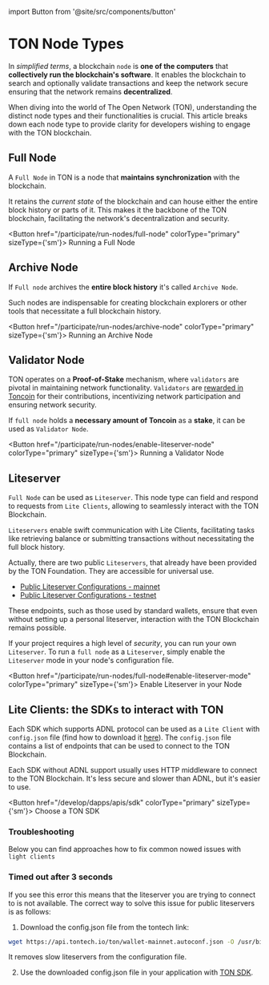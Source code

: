 import Button from '@site/src/components/button'

# TON Node Types

In *simplified terms*, a blockchain `node` is **one of the computers** that **collectively run the blockchain's software**. It enables the blockchain to search and optionally validate transactions and keep the network secure ensuring that the network remains **decentralized**.

When diving into the world of The Open Network (TON), understanding the distinct node types and their functionalities is crucial. This article breaks down each node type to provide clarity for developers wishing to engage with the TON blockchain.

## Full Node

A `Full Node` in TON is a node that **maintains synchronization** with the blockchain.

It retains the _current state_ of the blockchain and can house either the entire block history or parts of it. This makes it the backbone of the TON blockchain, facilitating the network's decentralization and security.

<Button href="/participate/run-nodes/full-node"
colorType="primary" sizeType={'sm'}>
Running a Full Node
</Button>

## Archive Node

If `Full node` archives the **entire block history** it's called `Archive Node`.

Such nodes are indispensable for creating blockchain explorers or other tools that necessitate a full blockchain history.

<Button href="/participate/run-nodes/archive-node"
colorType="primary" sizeType={'sm'}>
Running an Archive Node
</Button>

## Validator Node

TON operates on a **Proof-of-Stake** mechanism, where `validators` are pivotal in maintaining network functionality. `Validators` are [rewarded in Toncoin](/participate/network-maintenance/staking-incentives) for their contributions, incentivizing network participation and ensuring network security.

If `full node` holds a **necessary amount of Toncoin** as a **stake**, it can be used as `Validator Node`.

<Button href="/participate/run-nodes/enable-liteserver-node"
colorType="primary" sizeType={'sm'}>
Running a Validator Node
</Button>

## Liteserver

`Full Node` can be used as `Liteserver`. This node type can field and respond to requests from `Lite Clients`, allowing to seamlessly interact with the TON Blockchain.

`Liteservers` enable swift communication with Lite Clients, facilitating tasks like retrieving balance or submitting transactions without necessitating the full block history.

Actually, there are two public `Liteservers`, that already have been provided by the TON Foundation. They are accessible for universal use.

- [Public Liteserver Configurations - mainnet](https://ton.org/global-config.json)
- [Public Liteserver Configurations - testnet](https://ton.org/testnet-global.config.json)

These endpoints, such as those used by standard wallets, ensure that even without setting up a personal liteserver, interaction with the TON Blockchain remains possible.

If your project requires a high level of _security_, you can run your own `Liteserver`. To run a `full node` as a `Liteserver`, simply enable the `Liteserver` mode in your node's configuration file.

<Button href="/participate/run-nodes/full-node#enable-liteserver-mode"
colorType="primary" sizeType={'sm'}>
Enable Liteserver in your Node
</Button>

## Lite Clients: the SDKs to interact with TON

Each SDK which supports ADNL protocol can be used as a `Lite Client` with `config.json` file (find how to download it [here](/participate/nodes/node-types#troubleshooting)). The `config.json` file contains a list of endpoints that can be used to connect to the TON Blockchain.

Each SDK without ADNL support usually uses HTTP middleware to connect to the TON Blockchain. It's less secure and slower than ADNL, but it's easier to use.

<Button href="/develop/dapps/apis/sdk"
colorType="primary" sizeType={'sm'}>
Choose a TON SDK
</Button>

### Troubleshooting

Below you can find approaches how to fix common nowed issues with `light clients`

### Timed out after 3 seconds

If you see this error this means that the liteserver you are trying to connect to is not available. The correct way to solve this issue for public liteservers is as follows:

1. Download the config.json file from the tontech link:

```bash
wget https://api.tontech.io/ton/wallet-mainnet.autoconf.json -O /usr/bin/ton/global.config.json
```

It removes slow liteservers from the configuration file.

2. Use the downloaded config.json file in your application with [TON SDK](/develop/dapps/apis/sdk).
